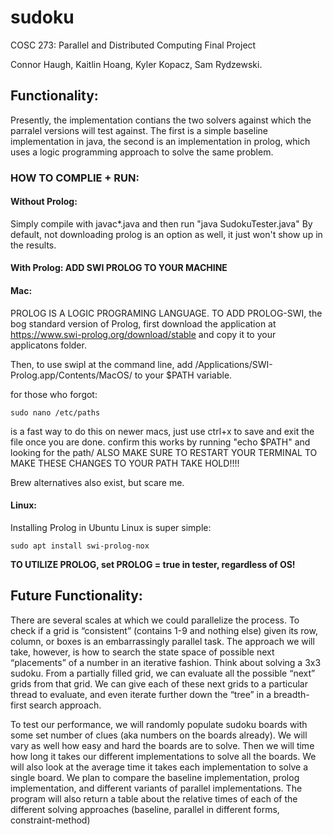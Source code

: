 # sudoku
COSC 273: Parallel and Distributed Computing Final Project

Connor Haugh, Kaitlin Hoang, Kyler Kopacz, Sam Rydzewski.

## **Functionality:**
Presently, the implementation contians the two solvers against which the parralel versions will test against. The first is a simple baseline implementation in java, the second is an implementation in prolog, which uses a logic programming approach to solve the same problem.


### **HOW TO COMPLIE + RUN:**

#### **Without Prolog:** 
Simply compile with javac*.java and then run "java SudokuTester.java" 
By default, not downloading prolog is an option as well, it just won't show up in the results. 

#### **With Prolog: ADD SWI PROLOG TO YOUR MACHINE** 
#### **Mac:**

PROLOG IS A LOGIC PROGRAMING LANGUAGE. TO ADD PROLOG-SWI, the bog standard version of Prolog, first download the application at https://www.swi-prolog.org/download/stable and copy it to your applicatons folder.

Then, to use swipl at the command line, add /Applications/SWI-Prolog.app/Contents/MacOS/ to your $PATH variable.

for those who forgot: 
```
sudo nano /etc/paths
``` 
is a fast way to do this on newer macs, just use ctrl+x to save and exit the file once you are done. confirm this works by running "echo $PATH" and looking for the path/ ALSO MAKE SURE TO RESTART YOUR TERMINAL TO MAKE THESE CHANGES TO YOUR PATH TAKE HOLD!!!!

Brew alternatives also exist, but scare me.

#### **Linux**:

Installing Prolog in Ubuntu Linux is super simple: 
```
sudo apt install swi-prolog-nox
```


**TO UTILIZE PROLOG, set PROLOG = true in tester, regardless of OS!**

## Future Functionality:

There are several scales at which we could parallelize the process. To check if a grid is “consistent” (contains 1-9 and nothing else) given its row, column, or boxes is an embarrassingly parallel task. 
The approach we will take, however, is how to search the state space of possible next “placements” of a number in an iterative fashion. Think about solving a 3x3 sudoku. From a partially filled grid, we can evaluate all the possible “next” grids from that grid. We can give each of these next grids to a particular thread to evaluate, and even iterate further down the “tree” in a breadth-first search approach. 

To test our performance, we will randomly populate sudoku boards with some set number of clues (aka numbers on the boards already). We will vary as well how easy and hard the boards are to solve. Then we will time how long it takes our different implementations to solve all the boards. We will also look at the average time it takes each implementation to solve a single board. We plan to compare the baseline implementation, prolog implementation, and different variants of parallel implementations. 
The program will also return a table about the relative times of each of the different solving approaches (baseline, parallel in different forms, constraint-method)
